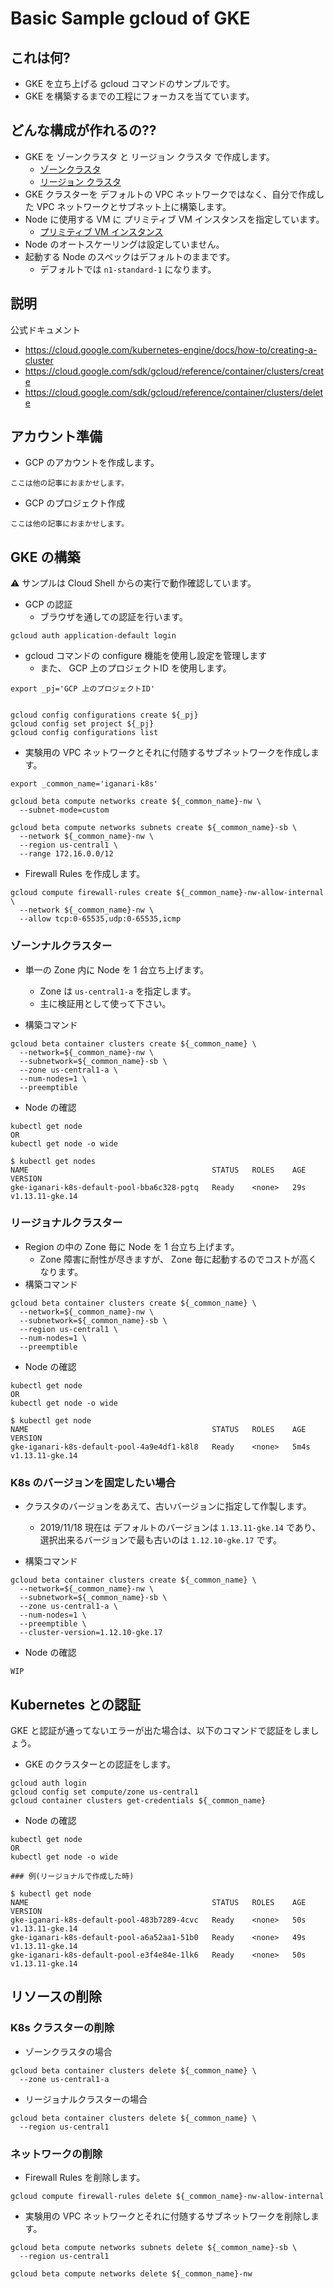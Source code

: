 # Basic Sample gcloud of GKE

## これは何?

+ GKE を立ち上げる gcloud コマンドのサンプルです。
+ GKE を構築するまでの工程にフォーカスを当てています。

## どんな構成が作れるの??

+ GKE を ゾーンクラスタ と リージョン クラスタ で作成します。
  + [ゾーンクラスタ](https://cloud.google.com/kubernetes-engine/docs/how-to/creating-a-cluster)
  + [リージョン クラスタ](https://cloud.google.com/kubernetes-engine/docs/how-to/creating-a-cluster)
+ GKE クラスターを デフォルトの VPC ネットワークではなく、自分で作成した VPC ネットワークとサブネット上に構築します。
+ Node に使用する VM に プリミティブ VM インスタンスを指定しています。
  + [プリミティブ VM インスタンス](https://cloud.google.com/compute/docs/instances/preemptible)
+ Node のオートスケーリングは設定していません。
+ 起動する Node のスペックはデフォルトのままです。
  + デフォルトでは `n1-standard-1` になります。

## 説明

公式ドキュメント

+ https://cloud.google.com/kubernetes-engine/docs/how-to/creating-a-cluster
+ https://cloud.google.com/sdk/gcloud/reference/container/clusters/create
+ https://cloud.google.com/sdk/gcloud/reference/container/clusters/delete


## アカウント準備

+ GCP のアカウントを作成します。

```
ここは他の記事におまかせします。
```

+ GCP のプロジェクト作成

```
ここは他の記事におまかせします。
```

## GKE の構築

:warning: サンプルは Cloud Shell からの実行で動作確認しています。

+ GCP の認証
  + ブラウザを通しての認証を行います。

```
gcloud auth application-default login
```

+ gcloud コマンドの configure 機能を使用し設定を管理します
  + また、 GCP 上のプロジェクトID を使用します。
  
```
export _pj='GCP 上のプロジェクトID'
  
  
gcloud config configurations create ${_pj}
gcloud config set project ${_pj}
gcloud config configurations list
```

+ 実験用の VPC ネットワークとそれに付随するサブネットワークを作成します。

```
export _common_name='iganari-k8s'
```
```
gcloud beta compute networks create ${_common_name}-nw \
  --subnet-mode=custom
```
```
gcloud beta compute networks subnets create ${_common_name}-sb \
  --network ${_common_name}-nw \
  --region us-central1 \
  --range 172.16.0.0/12
```

+ Firewall Rules を作成します。

```
gcloud compute firewall-rules create ${_common_name}-nw-allow-internal \
  --network ${_common_name}-nw \
  --allow tcp:0-65535,udp:0-65535,icmp
```

### ゾーンナルクラスター

+ 単一の Zone 内に Node を 1 台立ち上げます。
  + Zone は `us-central1-a` を指定します。 
  + 主に検証用として使って下さい。

+ 構築コマンド

```
gcloud beta container clusters create ${_common_name} \
  --network=${_common_name}-nw \
  --subnetwork=${_common_name}-sb \
  --zone us-central1-a \
  --num-nodes=1 \
  --preemptible
```

+ Node の確認

```
kubectl get node
OR
kubectl get node -o wide
```
```
$ kubectl get nodes
NAME                                         STATUS   ROLES    AGE   VERSION
gke-iganari-k8s-default-pool-bba6c328-pgtq   Ready    <none>   29s   v1.13.11-gke.14
```

### リージョナルクラスター

+ Region の中の Zone 毎に Node を 1 台立ち上げます。
  + Zone 障害に耐性が尽きますが、 Zone 毎に起動するのでコストが高くなります。
+ 構築コマンド

```
gcloud beta container clusters create ${_common_name} \
  --network=${_common_name}-nw \
  --subnetwork=${_common_name}-sb \
  --region us-central1 \
  --num-nodes=1 \
  --preemptible
```

+ Node の確認

```
kubectl get node
OR
kubectl get node -o wide
```
```
$ kubectl get node
NAME                                         STATUS   ROLES    AGE    VERSION
gke-iganari-k8s-default-pool-4a9e4df1-k8l8   Ready    <none>   5m4s   v1.13.11-gke.14
```

### K8s のバージョンを固定したい場合

+ クラスタのバージョンをあえて、古いバージョンに指定して作製します。
  + 2019/11/18 現在は デフォルトのバージョンは `1.13.11-gke.14` であり、選択出来るバージョンで最も古いのは `1.12.10-gke.17` です。

+ 構築コマンド

```
gcloud beta container clusters create ${_common_name} \
  --network=${_common_name}-nw \
  --subnetwork=${_common_name}-sb \
  --zone us-central1-a \
  --num-nodes=1 \
  --preemptible \
  --cluster-version=1.12.10-gke.17
```

+ Node の確認

```
WIP
```

## Kubernetes との認証

GKE と認証が通ってないエラーが出た場合は、以下のコマンドで認証をしましょう。

+ GKE のクラスターとの認証をします。

```
gcloud auth login
gcloud config set compute/zone us-central1
gcloud container clusters get-credentials ${_common_name}
```

+ Node の確認

```
kubectl get node
OR
kubectl get node -o wide
```
```
### 例(リージョナルで作成した時)

$ kubectl get node
NAME                                         STATUS   ROLES    AGE   VERSION
gke-iganari-k8s-default-pool-483b7289-4cvc   Ready    <none>   50s   v1.13.11-gke.14
gke-iganari-k8s-default-pool-a6a52aa1-51b0   Ready    <none>   49s   v1.13.11-gke.14
gke-iganari-k8s-default-pool-e3f4e84e-1lk6   Ready    <none>   50s   v1.13.11-gke.14
```

## リソースの削除

### K8s クラスターの削除

+ ゾーンクラスタの場合

```
gcloud beta container clusters delete ${_common_name} \
  --zone us-central1-a
```

+ リージョナルクラスターの場合

```
gcloud beta container clusters delete ${_common_name} \
  --region us-central1
```

### ネットワークの削除

+ Firewall Rules を削除します。

```
gcloud compute firewall-rules delete ${_common_name}-nw-allow-internal
```

+ 実験用の VPC ネットワークとそれに付随するサブネットワークを削除します。

```
gcloud beta compute networks subnets delete ${_common_name}-sb \
  --region us-central1
```
```
gcloud beta compute networks delete ${_common_name}-nw
```
